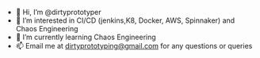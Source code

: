 - 👋 Hi, I’m @dirtyprototyper
- 👀 I’m interested in CI/CD (jenkins,K8, Docker, AWS, Spinnaker) and Chaos Engineering
- 🌱 I’m currently learning Chaos Engineering
- 📫 Email me at dirtyprototyping@gmail.com for any questions or queries

<!---
dirtyprototyper/dirtyprototyper is a ✨ special ✨ repository because its `README.md` (this file) appears on your GitHub profile.
You can click the Preview link to take a look at your changes.
--->

